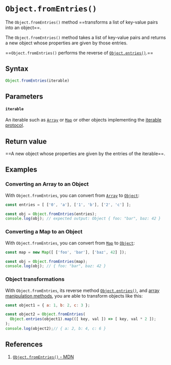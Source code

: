 # `Object.fromEntries()`

The `Object.fromEntries()` method ==transforms a list of key-value pairs into an object==.

The `Object.fromEntries()` method takes a list of key-value pairs and returns a new object whose properties are given by those entries.

==`Object.fromEntries()` performs the reverse of [`Object.entries()`](https://developer.mozilla.org/en-US/docs/Web/JavaScript/Reference/Global_Objects/Object/entries).==

## Syntax

```js
Object.fromEntries(iterable)
```

## Parameters

#### `iterable`

An iterable such as [`Array`](https://developer.mozilla.org/en-US/docs/Web/JavaScript/Reference/Global_Objects/Array) or [`Map`](https://developer.mozilla.org/en-US/docs/Web/JavaScript/Reference/Global_Objects/Map) or other objects implementing the [iterable protocol](https://developer.mozilla.org/en-US/docs/Web/JavaScript/Reference/Iteration_protocols#the_iterable_protocol).

## Return value

==A new object whose properties are given by the entries of the iterable==.

## Examples

### Converting an Array to an Object

With `Object.fromEntries`, you can convert from [`Array`](https://developer.mozilla.org/en-US/docs/Web/JavaScript/Reference/Global_Objects/Array) to [`Object`](https://developer.mozilla.org/en-US/docs/Web/JavaScript/Reference/Global_Objects/Object):

```js
const entries = [ ['0', 'a'], ['1', 'b'], ['2', 'c'] ];

const obj = Object.fromEntries(entries);
console.log(obj); // expected output: Object { foo: "bar", baz: 42 }
```

### Converting a Map to an Object

With `Object.fromEntries`, you can convert from [`Map`](https://developer.mozilla.org/en-US/docs/Web/JavaScript/Reference/Global_Objects/Map) to [`Object`](https://developer.mozilla.org/en-US/docs/Web/JavaScript/Reference/Global_Objects/Object):

```js
const map = new Map([ ['foo', 'bar'], ['baz', 42] ]);

const obj = Object.fromEntries(map);
console.log(obj); // { foo: "bar", baz: 42 }
```

### Object transformations

With `Object.fromEntries`, its reverse method [`Object.entries()`](https://developer.mozilla.org/en-US/docs/Web/JavaScript/Reference/Global_Objects/Object/entries), and [array manipulation methods](https://developer.mozilla.org/en-US/docs/Web/JavaScript/Reference/Global_Objects/Array#instance_methods), you are able to transform objects like this:

```js
const object1 = { a: 1, b: 2, c: 3 };

const object2 = Object.fromEntries(
  Object.entries(object1).map(([ key, val ]) => [ key, val * 2 ]);
);
console.log(object2);// { a: 2, b: 4, c: 6 }
```

## References

1. [`Object.fromEntries()` - MDN](https://developer.mozilla.org/en-US/docs/Web/JavaScript/Reference/Global_Objects/Object/fromEntries)